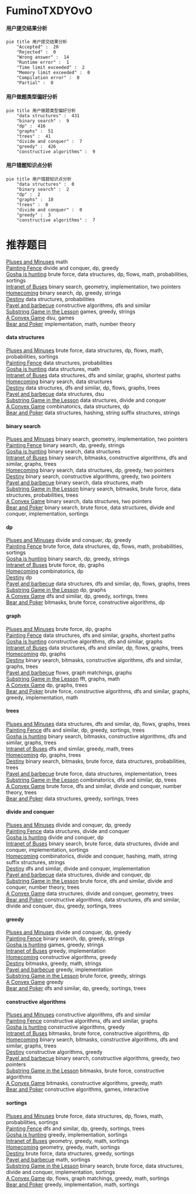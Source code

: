 # FuminoTXDYOvO
<!-- tabs:start -->
#### **用户提交结果分析**

```mermaid
pie title 用户提交结果分析
    "Accepted" :  20
    "Rejected" :  0
    "Wrong answer" :  14
    "Runtime error" :  1
    "Time limit exceeded" :  2
    "Memory limit exceeded" :  0
    "Compilation error" :  0
    "Partial" :  0
```
#### **用户做题类型偏好分析**

```mermaid
pie title 用户做题类型偏好分析
    "data structures" :  431
    "binary search" :  9
    "dp" :  416
    "graphs" :  51
    "trees" :  41
    "divide and conquer" :  7
    "greedy" :  426
    "constructive algorithms" :  9
```
#### **用户错题知识点分析**

```mermaid
pie title 用户错题知识点分析
    "data structures" :  0
    "binary search" :  2
    "dp" :  2
    "graphs" :  10
    "trees" :  0
    "divide and conquer" :  0
    "greedy" :  3
    "constructive algorithms" :  7
```
<!-- tabs:end -->
# 推荐题目
[Pluses and Minuses](http://codeforces.com/problemset/problem/1373/C)		math		  
[Painting Fence](http://codeforces.com/problemset/problem/448/C)		divide and conquer,
                        dp,
                        greedy		  
[Gosha is hunting](http://codeforces.com/problemset/problem/739/E)		brute force,
                        data structures,
                        dp,
                        flows,
                        math,
                        probabilities,
                        sortings		  
[Intranet of Buses](https://codeforces.com/contest/781/problem/F)		binary search,
                        geometry,
                        implementation,
                        two pointers		  
[Homecoming](http://codeforces.com/problemset/problem/1315/B)		binary search,
                        dp,
                        greedy,
                        strings		  
[Destiny](http://codeforces.com/problemset/problem/840/D)		data structures,
                        probabilities		  
[Pavel and barbecue](https://codeforces.com/contest/759/problem/A)		constructive algorithms,
                        dfs and similar		  
[Substring Game in the Lesson](http://codeforces.com/problemset/problem/1220/C)		games,
                        greedy,
                        strings		  
[A Convex Game](http://codeforces.com/problemset/problem/1434/E)		dsu,
                        games		  
[Bear and Poker](https://codeforces.com/contest/574/problem/C)		implementation,
                        math,
                        number theory		  
<!-- tabs:start -->
#### **data structures**
[Pluses and Minuses](http://codeforces.com/problemset/problem/739/E)		brute force,
                        data structures,
                        dp,
                        flows,
                        math,
                        probabilities,
                        sortings		  
[Painting Fence](http://codeforces.com/problemset/problem/840/D)		data structures,
                        probabilities		  
[Gosha is hunting](http://codeforces.com/problemset/problem/311/D)		data structures,
                        math		  
[Intranet of Buses](http://codeforces.com/problemset/problem/144/D)		data structures,
                        dfs and similar,
                        graphs,
                        shortest paths		  
[Homecoming](http://codeforces.com/problemset/problem/576/E)		binary search,
                        data structures		  
[Destiny](http://codeforces.com/problemset/problem/1263/F)		data structures,
                        dfs and similar,
                        dp,
                        flows,
                        graphs,
                        trees		  
[Pavel and barbecue](http://codeforces.com/problemset/problem/13/E)		data structures,
                        dsu		  
[Substring Game in the Lesson](http://codeforces.com/problemset/problem/526/F)		data structures,
                        divide and conquer		  
[A Convex Game](http://codeforces.com/problemset/problem/1383/E)		combinatorics,
                        data structures,
                        dp		  
[Bear and Poker](http://codeforces.com/problemset/problem/727/E)		data structures,
                        hashing,
                        string suffix structures,
                        strings		  
#### **binary search**
[Pluses and Minuses](https://codeforces.com/contest/781/problem/F)		binary search,
                        geometry,
                        implementation,
                        two pointers		  
[Painting Fence](http://codeforces.com/problemset/problem/1315/B)		binary search,
                        dp,
                        greedy,
                        strings		  
[Gosha is hunting](http://codeforces.com/problemset/problem/576/E)		binary search,
                        data structures		  
[Intranet of Buses](http://codeforces.com/problemset/problem/570/D)		binary search,
                        bitmasks,
                        constructive algorithms,
                        dfs and similar,
                        graphs,
                        trees		  
[Homecoming](http://codeforces.com/problemset/problem/1492/C)		binary search,
                        data structures,
                        dp,
                        greedy,
                        two pointers		  
[Destiny](http://codeforces.com/problemset/problem/1463/D)		binary search,
                        constructive algorithms,
                        greedy,
                        two pointers		  
[Pavel and barbecue](http://codeforces.com/problemset/problem/1490/G)		binary search,
                        data structures,
                        math		  
[Substring Game in the Lesson](http://codeforces.com/problemset/problem/1479/D)		binary search,
                        bitmasks,
                        brute force,
                        data structures,
                        probabilities,
                        trees		  
[A Convex Game](http://codeforces.com/problemset/problem/1436/E)		binary search,
                        data structures,
                        two pointers		  
[Bear and Poker](http://codeforces.com/problemset/problem/1461/D)		binary search,
                        brute force,
                        data structures,
                        divide and conquer,
                        implementation,
                        sortings		  
#### **dp**
[Pluses and Minuses](http://codeforces.com/problemset/problem/448/C)		divide and conquer,
                        dp,
                        greedy		  
[Painting Fence](http://codeforces.com/problemset/problem/739/E)		brute force,
                        data structures,
                        dp,
                        flows,
                        math,
                        probabilities,
                        sortings		  
[Gosha is hunting](http://codeforces.com/problemset/problem/1315/B)		binary search,
                        dp,
                        greedy,
                        strings		  
[Intranet of Buses](http://codeforces.com/problemset/problem/1155/F)		brute force,
                        dp,
                        graphs		  
[Homecoming](http://codeforces.com/problemset/problem/140/E)		combinatorics,
                        dp		  
[Destiny](http://codeforces.com/problemset/problem/852/E)		dp		  
[Pavel and barbecue](http://codeforces.com/problemset/problem/1263/F)		data structures,
                        dfs and similar,
                        dp,
                        flows,
                        graphs,
                        trees		  
[Substring Game in the Lesson](http://codeforces.com/problemset/problem/721/C)		dp,
                        graphs		  
[A Convex Game](http://codeforces.com/problemset/problem/1336/A)		dfs and similar,
                        dp,
                        greedy,
                        sortings,
                        trees		  
[Bear and Poker](http://codeforces.com/problemset/problem/868/C)		bitmasks,
                        brute force,
                        constructive algorithms,
                        dp		  
#### **graph**
[Pluses and Minuses](http://codeforces.com/problemset/problem/1155/F)		brute force,
                        dp,
                        graphs		  
[Painting Fence](http://codeforces.com/problemset/problem/144/D)		data structures,
                        dfs and similar,
                        graphs,
                        shortest paths		  
[Gosha is hunting](http://codeforces.com/problemset/problem/741/C)		constructive algorithms,
                        dfs and similar,
                        graphs		  
[Intranet of Buses](http://codeforces.com/problemset/problem/1263/F)		data structures,
                        dfs and similar,
                        dp,
                        flows,
                        graphs,
                        trees		  
[Homecoming](http://codeforces.com/problemset/problem/721/C)		dp,
                        graphs		  
[Destiny](http://codeforces.com/problemset/problem/570/D)		binary search,
                        bitmasks,
                        constructive algorithms,
                        dfs and similar,
                        graphs,
                        trees		  
[Pavel and barbecue](http://codeforces.com/problemset/problem/1510/B)		flows,
                        graph matchings,
                        graphs		  
[Substring Game in the Lesson](http://codeforces.com/problemset/problem/1392/I)		fft,
                        graphs,
                        math		  
[A Convex Game](http://codeforces.com/problemset/problem/868/E)		dp,
                        graphs,
                        trees		  
[Bear and Poker](http://codeforces.com/problemset/problem/1487/C)		brute force,
                        constructive algorithms,
                        dfs and similar,
                        graphs,
                        greedy,
                        implementation,
                        math		  
#### **trees**
[Pluses and Minuses](http://codeforces.com/problemset/problem/1263/F)		data structures,
                        dfs and similar,
                        dp,
                        flows,
                        graphs,
                        trees		  
[Painting Fence](http://codeforces.com/problemset/problem/1336/A)		dfs and similar,
                        dp,
                        greedy,
                        sortings,
                        trees		  
[Gosha is hunting](http://codeforces.com/problemset/problem/570/D)		binary search,
                        bitmasks,
                        constructive algorithms,
                        dfs and similar,
                        graphs,
                        trees		  
[Intranet of Buses](http://codeforces.com/problemset/problem/1388/C)		dfs and similar,
                        greedy,
                        math,
                        trees		  
[Homecoming](http://codeforces.com/problemset/problem/868/E)		dp,
                        graphs,
                        trees		  
[Destiny](http://codeforces.com/problemset/problem/1479/D)		binary search,
                        bitmasks,
                        brute force,
                        data structures,
                        probabilities,
                        trees		  
[Pavel and barbecue](http://codeforces.com/problemset/problem/1511/C)		brute force,
                        data structures,
                        implementation,
                        trees		  
[Substring Game in the Lesson](http://codeforces.com/problemset/problem/1499/F)		combinatorics,
                        dfs and similar,
                        dp,
                        trees		  
[A Convex Game](http://codeforces.com/problemset/problem/1491/E)		brute force,
                        dfs and similar,
                        divide and conquer,
                        number theory,
                        trees		  
[Bear and Poker](http://codeforces.com/problemset/problem/1466/D)		data structures,
                        greedy,
                        sortings,
                        trees		  
#### **divide and conquer**
[Pluses and Minuses](http://codeforces.com/problemset/problem/448/C)		divide and conquer,
                        dp,
                        greedy		  
[Painting Fence](http://codeforces.com/problemset/problem/526/F)		data structures,
                        divide and conquer		  
[Gosha is hunting](http://codeforces.com/problemset/problem/868/F)		divide and conquer,
                        dp		  
[Intranet of Buses](http://codeforces.com/problemset/problem/1461/D)		binary search,
                        brute force,
                        data structures,
                        divide and conquer,
                        implementation,
                        sortings		  
[Homecoming](http://codeforces.com/problemset/problem/1466/G)		combinatorics,
                        divide and conquer,
                        hashing,
                        math,
                        string suffix structures,
                        strings		  
[Destiny](http://codeforces.com/problemset/problem/1490/D)		dfs and similar,
                        divide and conquer,
                        implementation		  
[Pavel and barbecue](https://codeforces.com/contest/1483/problem/C)		data structures,
                        divide and conquer,
                        dp		  
[Substring Game in the Lesson](http://codeforces.com/problemset/problem/1491/E)		brute force,
                        dfs and similar,
                        divide and conquer,
                        number theory,
                        trees		  
[A Convex Game](http://codeforces.com/problemset/problem/1303/G)		data structures,
                        divide and conquer,
                        geometry,
                        trees		  
[Bear and Poker](http://codeforces.com/problemset/problem/1494/D)		constructive algorithms,
                        data structures,
                        dfs and similar,
                        divide and conquer,
                        dsu,
                        greedy,
                        sortings,
                        trees		  
#### **greedy**
[Pluses and Minuses](http://codeforces.com/problemset/problem/448/C)		divide and conquer,
                        dp,
                        greedy		  
[Painting Fence](http://codeforces.com/problemset/problem/1315/B)		binary search,
                        dp,
                        greedy,
                        strings		  
[Gosha is hunting](http://codeforces.com/problemset/problem/1220/C)		games,
                        greedy,
                        strings		  
[Intranet of Buses](http://codeforces.com/problemset/problem/859/A)		greedy,
                        implementation		  
[Homecoming](http://codeforces.com/problemset/problem/1215/C)		constructive algorithms,
                        greedy		  
[Destiny](https://codeforces.com/contest/1465/problem/E)		bitmasks,
                        greedy,
                        math,
                        strings		  
[Pavel and barbecue](http://codeforces.com/problemset/problem/1139/B)		greedy,
                        implementation		  
[Substring Game in the Lesson](http://codeforces.com/problemset/problem/1167/A)		brute force,
                        greedy,
                        strings		  
[A Convex Game](http://codeforces.com/problemset/problem/316/A1)		greedy		  
[Bear and Poker](http://codeforces.com/problemset/problem/1336/A)		dfs and similar,
                        dp,
                        greedy,
                        sortings,
                        trees		  
#### **constructive algorithms**
[Pluses and Minuses](https://codeforces.com/contest/759/problem/A)		constructive algorithms,
                        dfs and similar		  
[Painting Fence](http://codeforces.com/problemset/problem/741/C)		constructive algorithms,
                        dfs and similar,
                        graphs		  
[Gosha is hunting](http://codeforces.com/problemset/problem/1215/C)		constructive algorithms,
                        greedy		  
[Intranet of Buses](http://codeforces.com/problemset/problem/868/C)		bitmasks,
                        brute force,
                        constructive algorithms,
                        dp		  
[Homecoming](http://codeforces.com/problemset/problem/570/D)		binary search,
                        bitmasks,
                        constructive algorithms,
                        dfs and similar,
                        graphs,
                        trees		  
[Destiny](http://codeforces.com/problemset/problem/1493/A)		constructive algorithms,
                        greedy		  
[Pavel and barbecue](http://codeforces.com/problemset/problem/1463/D)		binary search,
                        constructive algorithms,
                        greedy,
                        two pointers		  
[Substring Game in the Lesson](https://codeforces.com/contest/1456/problem/B)		bitmasks,
                        brute force,
                        constructive algorithms		  
[A Convex Game](http://codeforces.com/problemset/problem/1492/D)		bitmasks,
                        constructive algorithms,
                        greedy,
                        math		  
[Bear and Poker](https://codeforces.com/contest/1504/problem/D)		constructive algorithms,
                        games,
                        interactive		  
#### **sortings**
[Pluses and Minuses](http://codeforces.com/problemset/problem/739/E)		brute force,
                        data structures,
                        dp,
                        flows,
                        math,
                        probabilities,
                        sortings		  
[Painting Fence](http://codeforces.com/problemset/problem/1336/A)		dfs and similar,
                        dp,
                        greedy,
                        sortings,
                        trees		  
[Gosha is hunting](http://codeforces.com/problemset/problem/1430/B)		greedy,
                        implementation,
                        sortings		  
[Intranet of Buses](https://codeforces.com/contest/1496/problem/C)		geometry,
                        greedy,
                        math,
                        sortings		  
[Homecoming](http://codeforces.com/problemset/problem/1495/A)		geometry,
                        greedy,
                        math,
                        sortings		  
[Destiny](http://codeforces.com/problemset/problem/1497/A)		brute force,
                        data structures,
                        greedy,
                        sortings		  
[Pavel and barbecue](http://codeforces.com/problemset/problem/1427/A)		math,
                        sortings		  
[Substring Game in the Lesson](http://codeforces.com/problemset/problem/1461/D)		binary search,
                        brute force,
                        data structures,
                        divide and conquer,
                        implementation,
                        sortings		  
[A Convex Game](http://codeforces.com/problemset/problem/1437/C)		dp,
                        flows,
                        graph matchings,
                        greedy,
                        math,
                        sortings		  
[Bear and Poker](http://codeforces.com/problemset/problem/1473/A)		greedy,
                        implementation,
                        math,
                        sortings		  
<!-- tabs:end -->
